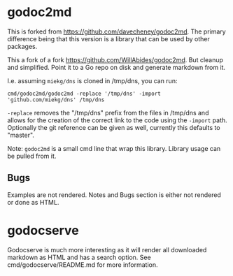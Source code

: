 # godoc2md

This is forked from <a
href="https://github.com/davecheney/godoc2md">https://github.com/davecheney/godoc2md</a>.  The
primary difference being that this version is a library that can be used by other packages.

This a fork of a fork <https://github.com/WillAbides/godoc2md>. But cleanup and simplified.
Point it to a Go repo on disk and generate markdown from it.

I.e. assuming `miekg/dns` is cloned in /tmp/dns, you can run:

~~~
cmd/godoc2md/godoc2md -replace '/tmp/dns' -import 'github.com/miekg/dns' /tmp/dns
~~~

`-replace` removes the "/tmp/dns" prefix from the files in /tmp/dns and allows for the creation
of the correct link to the code using the `-import` path. Optionally the git reference can be
given as well, currently this defaults to "master".

Note: `godoc2md` is a small cmd line that wrap this library. Library usage can be pulled from it.

## Bugs

Examples are not rendered. Notes and Bugs section is either not rendered or done as HTML.

# godocserve

Godocserve is much more interesting as it will render all downloaded markdown as HTML and has
a search option. See cmd/godocserve/README.md for more information.

